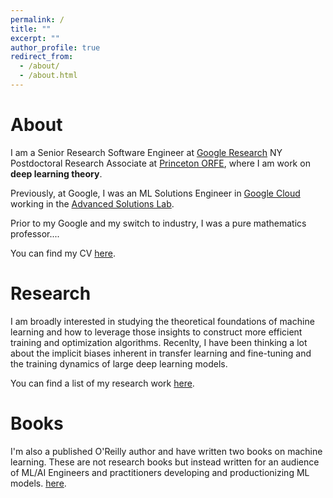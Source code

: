 ```yaml
---
permalink: /
title: ""
excerpt: ""
author_profile: true
redirect_from:
  - /about/
  - /about.html
---
```


# About

I am a Senior Research Software Engineer at [Google Research](https://research.google/) NY Postdoctoral Research Associate at [Princeton ORFE](https://orfe.princeton.edu/), where I am work on **deep learning theory**. 
<!--  -->

Previously, at Google, I was an ML Solutions Engineer in [Google Cloud](https://cloud.google.com/?e=0) working in the [Advanced Solutions Lab](https://cloud.google.com/asl).
<!--  -->
Prior to my Google and my switch to industry, I was a pure mathematics professor....

You can find my CV [here](files/munn_resume.pdf).

# Research

I am broadly interested in studying the theoretical foundations of machine learning and how to leverage those insights to construct more efficient training and optimization algorithms. Recenlty, I have been thinking a lot about the implicit biases inherent in transfer learning and fine-tuning and the training dynamics of large deep learning models. 

You can find a list of my research work
[here](https://munnmi.github.io/research/). 

# Books

I'm also a published O'Reilly author and have written two books on machine learning. These are not research books but instead written for an audience of ML/AI Engineers and practitioners developing and productionizing ML models. 
[here](https://munnm.github.io/books/).

<!-- Masters Research Project - Collaborative Filtering For Student Grade Analysis (2016) \[[Document](files/Mufan_Li_MSc_Report.pdf)\] \[[Code](https://github.com/mufan-li/sg)\]

Undergraduate Thesis - Efficient and Accurate Numerical PDE Methods For Pricing Financial Derivatives (2015) \[[Document](files/Mufan_Li_Undergrad_Thesis.pdf)\] \[[Presentation](files/Mufan_Li_Thesis_Presentation.pdf)\] \[[Code](https://github.com/mufan-li/PDE03)\] -->

<!-- ### Teaching

Teaching assistant positions held:  
STA220 - The Practice of Statistics I - Summer 2016  
STA248 - Statistics for Computer Scientists - Winter 2016  
STA261 - Probability and Statistics II - Winter 2016  
STA304 - Surveys, Sampling, and Observational Data - Winter 2016  
STA247 - Probability with Computer Applications - Fall 2015   -->

<!-- ### Contact me

Email: mufan dot li at mail dot utoronto dot ca -->
<!-- [email@domain.com](mailto:email@domain.com) -->
